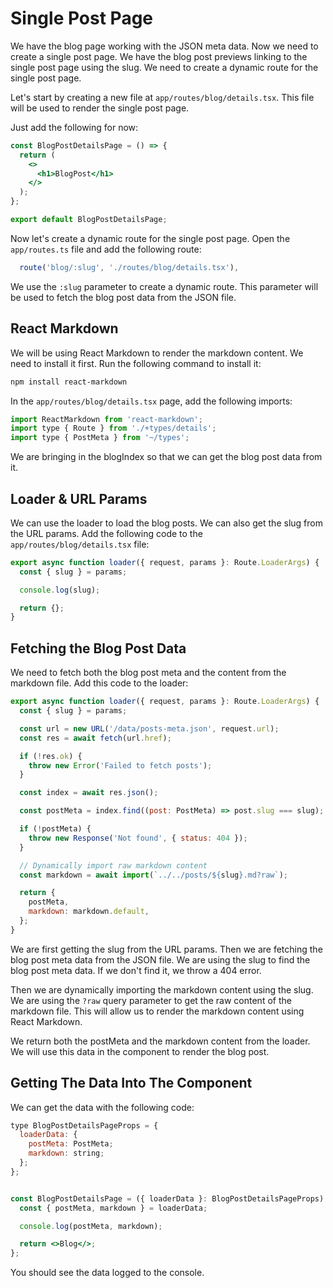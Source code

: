 # Single Post Page

We have the blog page working with the JSON meta data. Now we need to create a single post page. We have the blog post previews linking to the single post page using the slug. We need to create a dynamic route for the single post page.

Let's start by creating a new file at `app/routes/blog/details.tsx`. This file will be used to render the single post page.

Just add the following for now:

```jsx
const BlogPostDetailsPage = () => {
  return (
    <>
      <h1>BlogPost</h1>
    </>
  );
};

export default BlogPostDetailsPage;
```

Now let's create a dynamic route for the single post page. Open the `app/routes.ts` file and add the following route:

```jsx
  route('blog/:slug', './routes/blog/details.tsx'),
```

We use the `:slug` parameter to create a dynamic route. This parameter will be used to fetch the blog post data from the JSON file.

## React Markdown

We will be using React Markdown to render the markdown content. We need to install it first. Run the following command to install it:

```bash
npm install react-markdown
```

In the `app/routes/blog/details.tsx` page, add the following imports:

```jsx
import ReactMarkdown from 'react-markdown';
import type { Route } from './+types/details';
import type { PostMeta } from '~/types';
```

We are bringing in the blogIndex so that we can get the blog post data from it.

## Loader & URL Params

We can use the loader to load the blog posts. We can also get the slug from the URL params. Add the following code to the `app/routes/blog/details.tsx` file:

```jsx
export async function loader({ request, params }: Route.LoaderArgs) {
  const { slug } = params;

  console.log(slug);

  return {};
}
```

## Fetching the Blog Post Data

We need to fetch both the blog post meta and the content from the markdown file. Add this code to the loader:

```jsx
export async function loader({ request, params }: Route.LoaderArgs) {
  const { slug } = params;

  const url = new URL('/data/posts-meta.json', request.url);
  const res = await fetch(url.href);

  if (!res.ok) {
    throw new Error('Failed to fetch posts');
  }

  const index = await res.json();

  const postMeta = index.find((post: PostMeta) => post.slug === slug);

  if (!postMeta) {
    throw new Response('Not found', { status: 404 });
  }

  // Dynamically import raw markdown content
  const markdown = await import(`../../posts/${slug}.md?raw`);

  return {
    postMeta,
    markdown: markdown.default,
  };
}
```

We are first getting the slug from the URL params. Then we are fetching the blog post meta data from the JSON file. We are using the slug to find the blog post meta data. If we don't find it, we throw a 404 error.

Then we are dynamically importing the markdown content using the slug. We are using the `?raw` query parameter to get the raw content of the markdown file. This will allow us to render the markdown content using React Markdown.

We return both the postMeta and the markdown content from the loader. We will use this data in the component to render the blog post.

## Getting The Data Into The Component

We can get the data with the following code:

```jsx
type BlogPostDetailsPageProps = {
  loaderData: {
    postMeta: PostMeta;
    markdown: string;
  };
};


const BlogPostDetailsPage = ({ loaderData }: BlogPostDetailsPageProps) => {
  const { postMeta, markdown } = loaderData;

  console.log(postMeta, markdown);

  return <>Blog</>;
};
```

You should see the data logged to the console.

